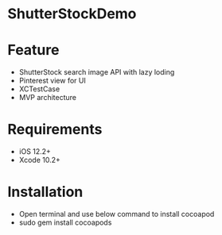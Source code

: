 # ShutterStockDemo
# Feature
- ShutterStock search image API with lazy loding
- Pinterest view for UI
- XCTestCase 
- MVP architecture 

# Requirements
- iOS 12.2+
- Xcode 10.2+

# Installation
- Open terminal and use below command to install cocoapod
- sudo gem install cocoapods
